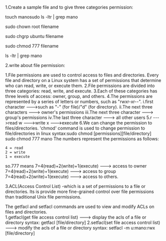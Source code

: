 1.Create a sample file and to give three categories permission:

touch manosudo 
ls -ltr | grep mano

sudo chown root filename

sudo chgrp ubuntu filename
 
sudo chmod 777 filename

ls -ltr | grep mano

2.write about file permission:

 1.File permissions are used to control access to files and directories. 
 Every file and directory on a Linux system has a set of permissions that determine who can read, write, or execute them.
 2.File permissions are divided into three categories: read, write, and execute. 
 3.Each of these categories has three levels of access: owner, group, and others.
 4.The permissions are represented by a series of letters or numbers, such as "rwxr-xr--". 
  i.first character --->such as "-" (for file)/"d" (for directory). 
  ii.The next three characters ---> owner's permissions
  iii.The next three character ---> group's permissions
  iv.The last three character ---> all other users
 5.r --->read
   w --->write
   x --->execute
 6.We can change the permission to files/directories.
  'chmod' command is used to change permission to file/directories in linux
   syntax:sudo chmod [permissions][file/directory]
   sudo chmod 777 mano
   The numbers represent the permissions as follows:

    4 = read
    2 = write
    1 = execute 

   so.777 means
    7=4(read)+2(write)+1(execute) ---> access to owner
    7=4(read)+2(write)+1(execute) ---> access to group
    7=4(read)+2(write)+1(execute) ---> access to others.

3.ACL(Access Control List) -which is a set of permissions to a file or directories.
  Its is provide more fine-grained control over file permissions than traditional Unix file permissions.

  The getfacl and setfacl commands are used to view and modify ACLs on files and directories.  
  1.getfacl(get file access control list) ---> display the acls of a file or directory
    syntax: getfacl [file/directory] 
  2.setfacl(set file access control list) ---> modify the acls of a file or directory
    syntax: setfacl -m u:mano:rwx [file/directory]